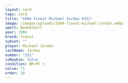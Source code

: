 ```yaml
---
layout: card
tags: card
title: "1994 Finest Michael Jordan #331"
image: /images/uploads/1994-finest-michael-jordan.webp
sport: Basketball
year: 1994
brand: Finest
subset: ""
player: Michael Jordan
lastName: Jordan
number: "331"
isRookie: false
condition: NM-MT +
value: 71
order: 10
---
```

